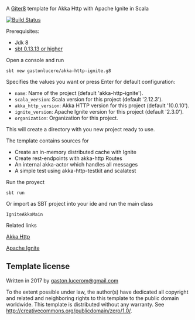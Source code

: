 A [Giter8][g8] template for Akka Http with Apache Ignite in Scala

 [![Build Status](https://travis-ci.org/http4s/akka-http-ignite.g8.svg)](https://travis-ci.org/gastonlucero/akka-http-ignite.g8)

Prerequisites:
- Jdk 8
- [sbt 0.13.13 or higher](http://www.scala-sbt.org/documentation.html)

Open a console and run

    sbt new gastonlucero/akka-http-ignite.g8

Specifies the values you want or press Enter for default configuration:
- `name`: Name of the project (default 'akka-http-ignite').
- `scala_version`: Scala version for this project (default '2.12.3').
- `akka_http_version`: Akka HTTP version for this project (default '10.0.10').
- `ignite_version`: Apache Ignite version for this project (default '2.3.0').
- `organization`: Organization for this project.

This will create a directory with you new project ready to use.

The template contains sources for
- Create an in-memory distributed cache with Ignite
- Create rest-endpoints with akka-http Routes
- An internal akka-actor which handles all messages
- A simple test using akka-http-testkit and scalatest

Run the proyect

    sbt run

Or import as SBT project into your ide and run the main class

    IgniteAkkaMain

Related links

[Akka Http](https://doc.akka.io/docs/akka-http/10.0.10/scala/http/index.html)

[Apache Ignite](http://apacheignite.readme.io/docs)

Template license
----------------
Written in 2017 by gaston.lucerom@gmail.com

To the extent possible under law, the author(s) have dedicated all copyright and related
and neighboring rights to this template to the public domain worldwide.
This template is distributed without any warranty. See <http://creativecommons.org/publicdomain/zero/1.0/>.

[g8]: http://www.foundweekends.org/giter8/
